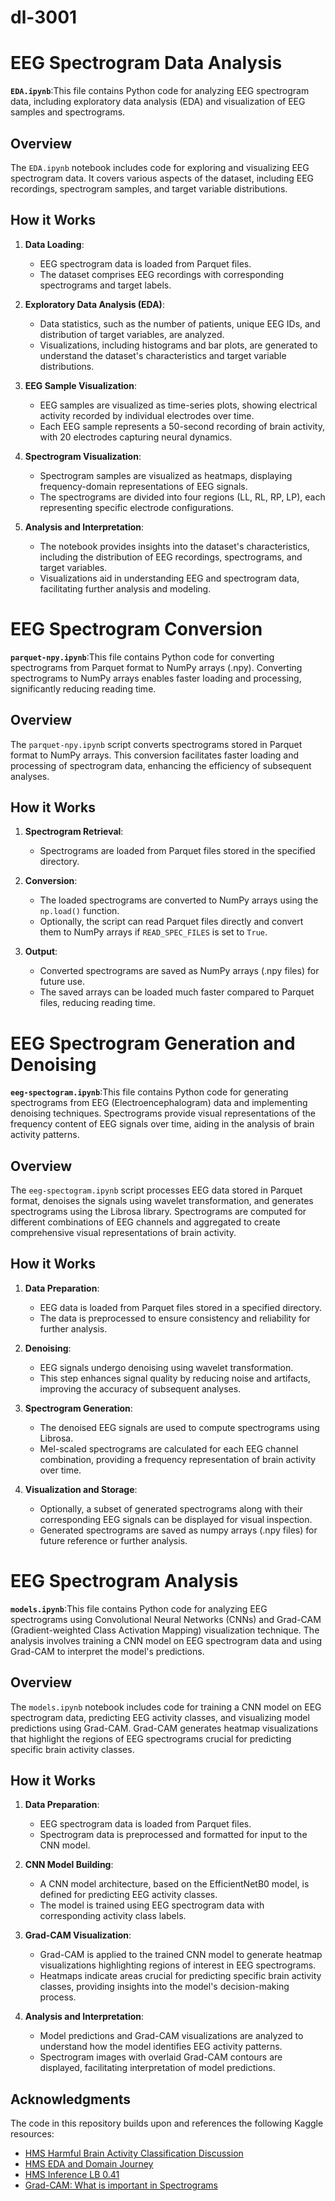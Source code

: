 # dl-3001

# EEG Spectrogram Data Analysis

 **`EDA.ipynb`**:This file contains Python code for analyzing EEG spectrogram data, including exploratory data analysis (EDA) and visualization of EEG samples and spectrograms. 



## Overview

The `EDA.ipynb` notebook includes code for exploring and visualizing EEG spectrogram data. It covers various aspects of the dataset, including EEG recordings, spectrogram samples, and target variable distributions.

## How it Works

1. **Data Loading**:
   - EEG spectrogram data is loaded from Parquet files.
   - The dataset comprises EEG recordings with corresponding spectrograms and target labels.

2. **Exploratory Data Analysis (EDA)**:
   - Data statistics, such as the number of patients, unique EEG IDs, and distribution of target variables, are analyzed.
   - Visualizations, including histograms and bar plots, are generated to understand the dataset's characteristics and target variable distributions.

3. **EEG Sample Visualization**:
   - EEG samples are visualized as time-series plots, showing electrical activity recorded by individual electrodes over time.
   - Each EEG sample represents a 50-second recording of brain activity, with 20 electrodes capturing neural dynamics.

4. **Spectrogram Visualization**:
   - Spectrogram samples are visualized as heatmaps, displaying frequency-domain representations of EEG signals.
   - The spectrograms are divided into four regions (LL, RL, RP, LP), each representing specific electrode configurations.

5. **Analysis and Interpretation**:
   - The notebook provides insights into the dataset's characteristics, including the distribution of EEG recordings, spectrograms, and target variables.
   - Visualizations aid in understanding EEG and spectrogram data, facilitating further analysis and modeling.

# EEG Spectrogram Conversion

 **`parquet-npy.ipynb`**:This file contains Python code for converting spectrograms from Parquet format to NumPy arrays (.npy). Converting spectrograms to NumPy arrays enables faster loading and processing, significantly reducing reading time.


## Overview

The `parquet-npy.ipynb` script converts spectrograms stored in Parquet format to NumPy arrays. This conversion facilitates faster loading and processing of spectrogram data, enhancing the efficiency of subsequent analyses.

## How it Works

1. **Spectrogram Retrieval**:
   - Spectrograms are loaded from Parquet files stored in the specified directory.

2. **Conversion**:
   - The loaded spectrograms are converted to NumPy arrays using the `np.load()` function.
   - Optionally, the script can read Parquet files directly and convert them to NumPy arrays if `READ_SPEC_FILES` is set to `True`.

3. **Output**:
   - Converted spectrograms are saved as NumPy arrays (.npy files) for future use.
   - The saved arrays can be loaded much faster compared to Parquet files, reducing reading time.


# EEG Spectrogram Generation and Denoising
 **`eeg-spectogram.ipynb`**:This file contains Python code for generating spectrograms from EEG (Electroencephalogram) data and implementing denoising techniques. Spectrograms provide visual representations of the frequency content of EEG signals over time, aiding in the analysis of brain activity patterns.


## Overview

The `eeg-spectogram.ipynb` script processes EEG data stored in Parquet format, denoises the signals using wavelet transformation, and generates spectrograms using the Librosa library. Spectrograms are computed for different combinations of EEG channels and aggregated to create comprehensive visual representations of brain activity.

## How it Works

1. **Data Preparation**:
   - EEG data is loaded from Parquet files stored in a specified directory.
   - The data is preprocessed to ensure consistency and reliability for further analysis.

2. **Denoising**:
   - EEG signals undergo denoising using wavelet transformation.
   - This step enhances signal quality by reducing noise and artifacts, improving the accuracy of subsequent analyses.

3. **Spectrogram Generation**:
   - The denoised EEG signals are used to compute spectrograms using Librosa.
   - Mel-scaled spectrograms are calculated for each EEG channel combination, providing a frequency representation of brain activity over time.

4. **Visualization and Storage**:
   - Optionally, a subset of generated spectrograms along with their corresponding EEG signals can be displayed for visual inspection.
   - Generated spectrograms are saved as numpy arrays (.npy files) for future reference or further analysis.
     
# EEG Spectrogram Analysis

 **`models.ipynb`**:This file contains Python code for analyzing EEG spectrograms using Convolutional Neural Networks (CNNs) and Grad-CAM (Gradient-weighted Class Activation Mapping) visualization technique. The analysis involves training a CNN model on EEG spectrogram data and using Grad-CAM to interpret the model's predictions.


## Overview

The `models.ipynb` notebook includes code for training a CNN model on EEG spectrogram data, predicting EEG activity classes, and visualizing model predictions using Grad-CAM. Grad-CAM generates heatmap visualizations that highlight the regions of EEG spectrograms crucial for predicting specific brain activity classes.

## How it Works

1. **Data Preparation**:
   - EEG spectrogram data is loaded from Parquet files.
   - Spectrogram data is preprocessed and formatted for input to the CNN model.

2. **CNN Model Building**:
   - A CNN model architecture, based on the EfficientNetB0 model, is defined for predicting EEG activity classes.
   - The model is trained using EEG spectrogram data with corresponding activity class labels.

3. **Grad-CAM Visualization**:
   - Grad-CAM is applied to the trained CNN model to generate heatmap visualizations highlighting regions of interest in EEG spectrograms.
   - Heatmaps indicate areas crucial for predicting specific brain activity classes, providing insights into the model's decision-making process.

4. **Analysis and Interpretation**:
   - Model predictions and Grad-CAM visualizations are analyzed to understand how the model identifies EEG activity patterns.
   - Spectrogram images with overlaid Grad-CAM contours are displayed, facilitating interpretation of model predictions.
  
 ## Acknowledgments

The code in this repository builds upon and references the following Kaggle resources:

- [HMS Harmful Brain Activity Classification Discussion](https://www.kaggle.com/competitions/hms-harmful-brain-activity-classification/discussion/472976)
- [HMS EDA and Domain Journey](https://www.kaggle.com/code/mvvppp/hms-eda-and-domain-journey) 
- [HMS Inference LB 0.41](https://www.kaggle.com/code/andreasbis/hms-inference-lb-0-41)
- [Grad-CAM: What is important in Spectrograms](https://www.kaggle.com/code/cdeotte/grad-cam-what-is-important-in-spectrograms) 
